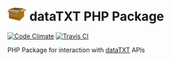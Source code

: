 # [![PHP Package Icon](https://raw.githubusercontent.com/zenkay/datatxt-php/master/phppackage.png)](https://packagist.org/packages/zenkay/datatxt) dataTXT PHP Package

[![Code Climate](https://codeclimate.com/github/zenkay/datatxt-php/badges/gpa.svg)](https://codeclimate.com/github/zenkay/datatxt-php) [![Travis CI](https://travis-ci.org/zenkay/machinereading-ruby.svg?branch=master)](https://travis-ci.org/zenkay/datatxt-php)

PHP Package for interaction with [dataTXT](https://dandelion.eu/products/datatxt/) APIs
